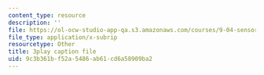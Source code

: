 ```yaml
---
content_type: resource
description: ''
file: https://ol-ocw-studio-app-qa.s3.amazonaws.com/courses/9-04-sensory-systems-fall-2013/9c3b361bf52a5486ab61cd6a58909ba2_t4IA4GsLMEk.vtt
file_type: application/x-subrip
resourcetype: Other
title: 3play caption file
uid: 9c3b361b-f52a-5486-ab61-cd6a58909ba2
---
```

